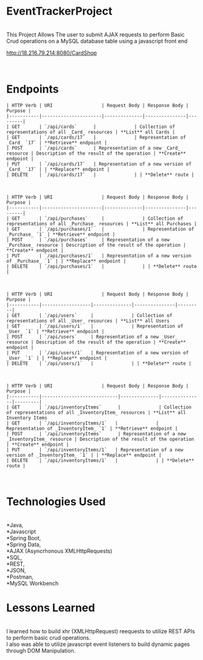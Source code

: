 # EventTrackerProject

<br>
This Project Allows The user to submit AJAX requests to perform Basic Crud operations on a MySQL database table using a javascript front end<br>

http://18.216.79.214:8080/CardShop<br> 

<br>

# Endpoints

	| HTTP Verb | URI                  | Request Body | Response Body | Purpose |
	|-----------|----------------------|--------------|---------------|---------|
	| GET       | `/api/cards`      |              | Collection of representations of all _Card_ resources | **List** all Cards |
	| GET       | `/api/cards/17`   |              | Representation of _Card_ `17` | **Retrieve** endpoint |
	| POST      | `/api/cards`      | Representation of a new _Card_ resource | Description of the result of the operation | **Create** endpoint |
	| PUT       | `/api/cards/17`   | Representation of a new version of _Card_ `17` | | **Replace** endpoint |
	| DELETE    | `/api/cards/17`   |              | | **Delete** route |

<br>

	| HTTP Verb | URI                  | Request Body | Response Body | Purpose |
	|-----------|----------------------|--------------|---------------|---------|
	| GET       | `/api/purchases`     |              | Collection of representations of all _Purchase_ resources | **List** all Purchases |
	| GET       | `/api/purchases/1`   |              | Representation of _Purchase_ `1` | **Retrieve** endpoint |
	| POST      | `/api/purchases`     | Representation of a new _Purchase_ resource | Description of the result of the operation | **Create** endpoint |
	| PUT       | `/api/purchases/1`   | Representation of a new version of _Purchase_ `1` | | **Replace** endpoint |
	| DELETE    | `/api/purchases/1`   |              | | **Delete** route |

<br>

	| HTTP Verb | URI                  | Request Body | Response Body | Purpose |
	|-----------|------------------|--------------|---------------|---------|
	| GET       | `/api/users`     |              | Collection of representations of all _User_ resources | **List** all Users
	| GET       | `/api/users/1`   |              | Representation of _User_ `1` | **Retrieve** endpoint |
	| POST      | `/api/users`     | Representation of a new _User_ resource | Description of the result of the operation | **Create** endpoint |
	| PUT       | `/api/users/1`   | Representation of a new version of _User_ `1` | | **Replace** endpoint |
	| DELETE    | `/api/users/1`   |              | | **Delete** route |

<br>

	| HTTP Verb | URI                  | Request Body | Response Body | Purpose |
	|-----------|----------------------------|--------------|---------------|---------|
	| GET       | `/api/inventoryItems`      |              | Collection of representations of all _InventoryItem_ resources | **List** all Inventory Items
	| GET       | `/api/inventoryItems/1`   |              | Representation of _InventoryItem_ `1` | **Retrieve** endpoint |
	| POST      | `/api/inventoryItems`      | Representation of a new _InventoryItem_ resource | Description of the result of the operation | **Create** endpoint |
	| PUT       | `/api/inventoryItems/1`   | Representation of a new version of _InventoryItem_ `1` | | **Replace** endpoint |
	| DELETE    | `/api/inventoryItems/1`   |              | | **Delete** route |

<br>	

# Technologies Used

<br>
*Java,<br>
*Javascript<br>
*Spring Boot,<br> 
*Spring Data,<br>
*AJAX (Asyncrhonous XMLHttpRequests)<br> 
*SQL,<br> 
*REST,<br> 
*JSON,<br> 
*Postman,<br> 
*MySQL Workbench<br>

# Lessons Learned

<br>
I learned how to build xhr (XMLHttpRequest) reequests to utilize REST APIs to perform basic crud operations.<br> I also was able to utilize javascript event listeners to build dynamic pages through DOM Manipulation.
